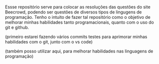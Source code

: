Essse repositório serve para colocar as resoluções das questões do site Beecrowd, podendo ser questões de diversos tipos de lingugens de programação. Tenho o intuito de fazer tal repositório como o objetivo de melhorar minhas habilidades tanto programacionais, quanto com o uso do git e github.

(primeiro estarei fazendo vários commits testes para aprimorar minhas habilidades com o git, junto com o vs code)

(também posso utilizar aqui, para melhorar habilidades nas linguagens de programação)


